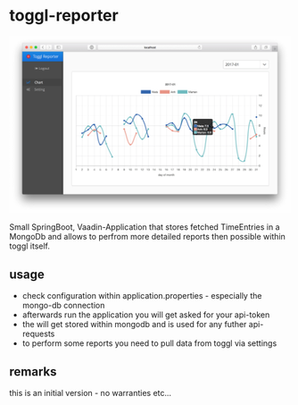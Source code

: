 # toggl-reporter

![screenshot](assets/screenshot.png)

Small SpringBoot, Vaadin-Application that stores fetched TimeEntries in a MongoDb and allows to perfrom more detailed reports then possible within toggl itself.

## usage

 * check configuration within application.properties - especially the mongo-db connection
 * afterwards run the application you will get asked for your api-token
 * the will get stored within mongodb and is used for any futher api-requests
 * to perform some reports you need to pull data from toggl via settings
 
## remarks

this is an initial version - no warranties etc...